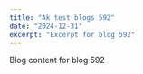 ```yaml
---
title: "Ak test blogs 592"
date: "2024-12-31"
excerpt: "Excerpt for blog 592"
---
```


Blog content for blog 592